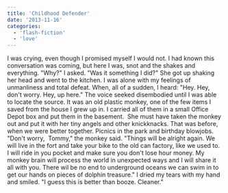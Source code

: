 ```yaml
---
title: 'Childhood Defender'
date: '2013-11-16'
categories:
  - 'flash-fiction'
  - 'love'
---
```


I was crying, even though I promised myself I would not. I had known this
conversation was coming, but here I was, snot and the shakes and everything.
"Why?" I asked. "Was it something I did?" She got up shaking her head and went
to the kitchen. I was alone with my feelings of unmanliness and total defeat.
When, all of a sudden, I heard: "Hey. Hey, don't worry. Hey, up here." The voice
seeked disembodied until I was able to locate the source. It was an old plastic
monkey, one of the few items I saved from the house I grew up in. I carried all
of them in a small Office Depot box and put them in the basement.  She must have
taken the monkey out and put it with her tiny angels and other knickknacks. That
was before, when we were better together. Picnics in the park and birthday
blowjobs. "Don't worry,  Tommy," the monkey said. "Things will be alright again.
We will live in the fort and take your bike to the old can factory, like we used
to. I will ride in you pocket and make sure you don't lose hour money. My monkey
brain will process the world in unexpected ways and I will share it all with
you. There wil be no end to underground oceans we can swim in to get our hands
on pieces of dolphin treasure." I dried my tears with my hand and smiled. "I
guess this is better than booze. Cleaner."

<!-- truncate -->

